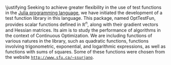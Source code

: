 \justifying Seeking to achieve greater flexibility in the use of test functions in the [Julia programming language](https://julialang.org/), we have initiated the development of a test function library in this language. This package, named OptTestFun, provides scalar functions defined in $\mathbb{R}^n$, along with their gradient vectors and Hessian matrices. Its aim is to study the performance of algorithms in the context of Continuous Optimization. We are including functions of various natures in the library, such as quadratic functions, functions involving trigonometric, exponential, and logarithmic expressions, as well as functions with sums of squares. Some of these functions were chosen from the website [`http://www.sfu.ca/~ssurjano`](http://www.sfu.ca/~ssurjano).
